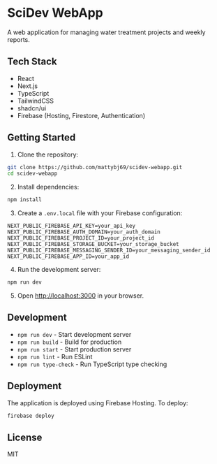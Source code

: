 # SciDev WebApp

A web application for managing water treatment projects and weekly reports.

## Tech Stack

- React
- Next.js
- TypeScript
- TailwindCSS
- shadcn/ui
- Firebase (Hosting, Firestore, Authentication)

## Getting Started

1. Clone the repository:
```bash
git clone https://github.com/mattybj69/scidev-webapp.git
cd scidev-webapp
```

2. Install dependencies:
```bash
npm install
```

3. Create a `.env.local` file with your Firebase configuration:
```env
NEXT_PUBLIC_FIREBASE_API_KEY=your_api_key
NEXT_PUBLIC_FIREBASE_AUTH_DOMAIN=your_auth_domain
NEXT_PUBLIC_FIREBASE_PROJECT_ID=your_project_id
NEXT_PUBLIC_FIREBASE_STORAGE_BUCKET=your_storage_bucket
NEXT_PUBLIC_FIREBASE_MESSAGING_SENDER_ID=your_messaging_sender_id
NEXT_PUBLIC_FIREBASE_APP_ID=your_app_id
```

4. Run the development server:
```bash
npm run dev
```

5. Open [http://localhost:3000](http://localhost:3000) in your browser.

## Development

- `npm run dev` - Start development server
- `npm run build` - Build for production
- `npm run start` - Start production server
- `npm run lint` - Run ESLint
- `npm run type-check` - Run TypeScript type checking

## Deployment

The application is deployed using Firebase Hosting. To deploy:

```bash
firebase deploy
```

## License

MIT
